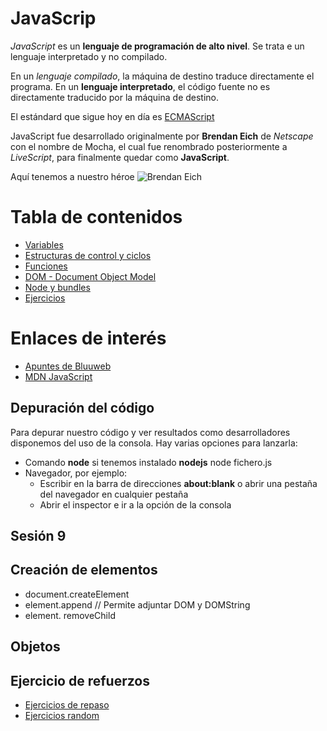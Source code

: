 # JavaScrip

_JavaScript_ es un __lenguaje de programación de alto nivel__. Se trata e un lenguaje interpretado y no compilado.

  En un _lenguaje compilado_, la máquina de destino traduce directamente el programa. En un __lenguaje interpretado__, el código fuente no es directamente traducido por la máquina de destino.

El estándard que sigue hoy en día es [ECMAScript](https://es.wikipedia.org/wiki/ECMAScript)

  JavaScript fue desarrollado originalmente por __Brendan Eich__ de _Netscape_ con el nombre de Mocha, el cual fue renombrado posteriormente a _LiveScript_, para finalmente quedar como __JavaScript__.

Aquí tenemos a nuestro héroe
![Brendan Eich](https://upload.wikimedia.org/wikipedia/commons/thumb/d/d1/Brendan_Eich_Mozilla_Foundation_official_photo.jpg/900px-Brendan_Eich_Mozilla_Foundation_official_photo.jpg)

# Tabla de contenidos

- [Variables](variables.md)
- [Estructuras de control y ciclos](estructuras-control.md)
- [Funciones](funciones.md)
- [DOM - Document Object Model](DOM.md)
- [Node y bundles](node-bundles.md)
- [Ejercicios](ejercicios.md)

# Enlaces de interés

- [Apuntes de Bluuweb](https://bluuweb.dev/04-javascript/javascript.html)
- [MDN JavaScript](https://developer.mozilla.org/es/docs/Web/JavaScript/Guide)

## Depuración del código

Para depurar nuestro código y ver resultados como desarrolladores disponemos del uso de la consola. Hay varias opciones para lanzarla: 
- Comando __node__ si tenemos instalado __nodejs__
    node fichero.js
- Navegador, por ejemplo:
    - Escribir en la barra de direcciones __about:blank__ o abrir una pestaña del navegador en cualquier pestaña
    - Abrir el inspector e ir a la opción de la consola

## Sesión 9

## Creación de elementos

- document.createElement
- element.append  // Permite adjuntar DOM y DOMString
- element. removeChild

## Objetos

## Ejercicio de refuerzos

- [Ejercicios de repaso](https://github.com/webferrol/js-repaso-newbie)
- [Ejercicios random](https://github.com/webferrol/js-random-exercises)